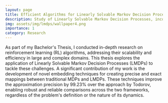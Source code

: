 ```yaml
---
layout: page
title: Efficient Algorithms for Linearly Solvable Markov Decision Processes
description: Study of Linearly Solvable Markov Decision Processes, incorporating novel embedding techniques and scalable solutions.
img: assets/img/lmdps/wallpaper4.png
importance: 1
category: Research
---
```


As part of my Bachelor's Thesis, I conducted in-depth research on reinforcement learning (RL) algorithms, addressing their scalability and efficiency in large and complex domains. This thesis explores the application of Linearly Solvable Markov Decision Processes (LMDPs) to tackle these challenges. A significant contribution of my work is the development of novel embedding techniques for creating precise and exact mappings between traditional MDPs and LMDPs. These techniques improve the approximation precision by 99.23% over the approach by Todorov, enabling robust and reliable comparisons across the two frameworks, regardless of the problem's definition or the nature of its dynamics.
